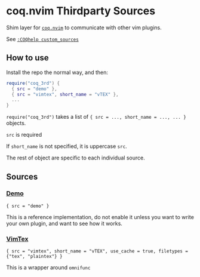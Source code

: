 # coq.nvim Thirdparty Sources

Shim layer for [`coq.nvim`](https://github.com/ms-jpq/coq_nvim) to communicate with other vim plugins.

See [`:COQhelp custom_sources`](https://github.com/ms-jpq/coq_nvim/tree/coq/docs/CUSTOM_SOURCES.md)

## How to use

Install the repo the normal way, and then:

```lua
require("coq_3rd") {
  { src = "demo" },
  { src = "vimtex", short_name = "vTEX" },
  ...
}
```

`require("coq_3rd")` takes a list of `{ src = ..., short_name = ..., ... }` objects.

`src` is required

If `short_name` is not specified, it is uppercase `src`.

The rest of object are specific to each individual source.

## Sources

### [Demo](https://github.com/ms-jpq/coq.thirdparty/blob/main/lua/coq_3rd/demo/init.lua)

`{ src = "demo" }`

This is a reference implementation, do not enable it unless you want to write your own plugin, and want to see how it works.

### [VimTex](https://github.com/lervag/vimtex)

`{ src = "vimtex", short_name = "vTEX", use_cache = true, filetypes = {"tex", "plaintex"} }`

This is a wrapper around `omnifunc`
